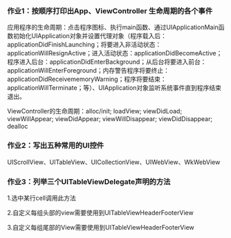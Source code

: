### 作业1：按顺序打印出App、ViewController 生命周期的各个事件

应用程序的生命周期：点击程序图标、执行main函数、通过UIApplicationMain函数初始化UIApplication对象并设置代理对象（程序载入后：applicationDidFinishLaunching；将要进入非活动状态：applicationWillResignActive；进入活动状态：applicationDidBecomeActive；程序进入后台：applicationDidEnterBackground；从后台将要进入前台：applicationWillEnterForeground；内存警告程序将要终止：applicationDidReceivememoryWarning；程序将要结束：applicationWillTerminate；等）、UIApplication对象监听系统事件直到程序结束退出。

ViewController的生命周期：alloc/init; loadView; viewDidLoad; viewWillAppear; viewDidAppear; viewWillDisappear; viewDidDisappear; dealloc

### 作业2：写出五种常用的UI控件

UIScrollView、UITableView、UICollectionView、UIWebView、WkWebView





### 作业3：列举三个UITableViewDelegate声明的方法

1.选中某行cell调用此方法

2.自定义每组头部的view需要使用到UITableViewHeaderFooterView

3.自定义每组尾部的View需要使用到UITableViewHeaderFooterView